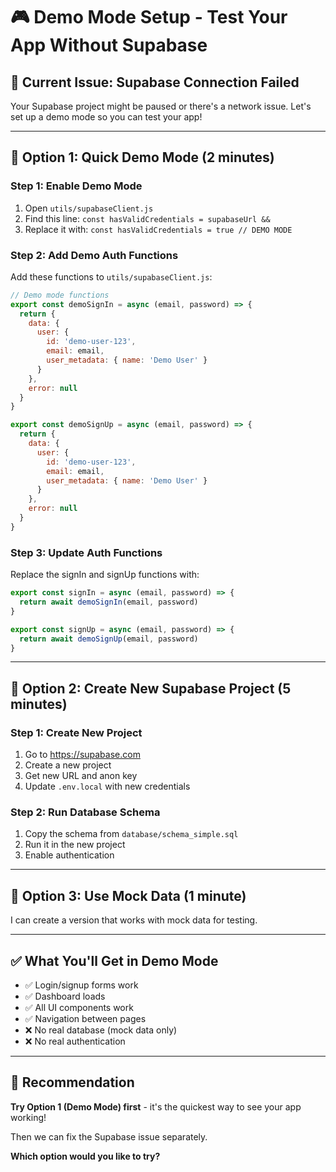 # 🎮 Demo Mode Setup - Test Your App Without Supabase

## 🚨 **Current Issue: Supabase Connection Failed**

Your Supabase project might be paused or there's a network issue. Let's set up a demo mode so you can test your app!

---

## 🎯 **Option 1: Quick Demo Mode (2 minutes)**

### **Step 1: Enable Demo Mode**
1. Open `utils/supabaseClient.js`
2. Find this line: `const hasValidCredentials = supabaseUrl &&`
3. Replace it with: `const hasValidCredentials = true // DEMO MODE`

### **Step 2: Add Demo Auth Functions**
Add these functions to `utils/supabaseClient.js`:

```javascript
// Demo mode functions
export const demoSignIn = async (email, password) => {
  return { 
    data: { 
      user: { 
        id: 'demo-user-123', 
        email: email,
        user_metadata: { name: 'Demo User' }
      } 
    }, 
    error: null 
  }
}

export const demoSignUp = async (email, password) => {
  return { 
    data: { 
      user: { 
        id: 'demo-user-123', 
        email: email,
        user_metadata: { name: 'Demo User' }
      } 
    }, 
    error: null 
  }
}
```

### **Step 3: Update Auth Functions**
Replace the signIn and signUp functions with:

```javascript
export const signIn = async (email, password) => {
  return await demoSignIn(email, password)
}

export const signUp = async (email, password) => {
  return await demoSignUp(email, password)
}
```

---

## 🎯 **Option 2: Create New Supabase Project (5 minutes)**

### **Step 1: Create New Project**
1. Go to https://supabase.com
2. Create a new project
3. Get new URL and anon key
4. Update `.env.local` with new credentials

### **Step 2: Run Database Schema**
1. Copy the schema from `database/schema_simple.sql`
2. Run it in the new project
3. Enable authentication

---

## 🎯 **Option 3: Use Mock Data (1 minute)**

I can create a version that works with mock data for testing.

---

## ✅ **What You'll Get in Demo Mode**

- ✅ Login/signup forms work
- ✅ Dashboard loads
- ✅ All UI components work
- ✅ Navigation between pages
- ❌ No real database (mock data only)
- ❌ No real authentication

---

## 🎉 **Recommendation**

**Try Option 1 (Demo Mode) first** - it's the quickest way to see your app working!

Then we can fix the Supabase issue separately.

**Which option would you like to try?**

